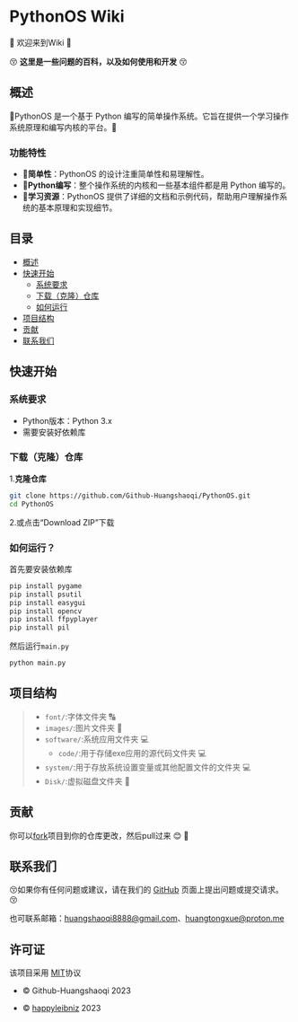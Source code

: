 # PythonOS Wiki

:tada: 欢迎来到Wiki :tada:

:kissing_closed_eyes: __这里是一些问题的百科，以及如何使用和开发__ :kissing_closed_eyes: 

## 概述

:star2:PythonOS 是一个基于 Python 编写的简单操作系统。它旨在提供一个学习操作系统原理和编写内核的平台。:star2:

### 功能特性

- :star2:**简单性**：PythonOS 的设计注重简单性和易理解性。
- :star2:**Python编写**：整个操作系统的内核和一些基本组件都是用 Python 编写的。
- :star2:**学习资源**：PythonOS 提供了详细的文档和示例代码，帮助用户理解操作系统的基本原理和实现细节。


## 目录
- [概述](#概述)
- [快速开始](#快速开始)
  - [系统要求](#系统要求)
  - [下载（克隆）仓库](#下载（克隆）仓库)
  - [如何运行](#如何运行？)
- [项目结构](#项目结构)
- [贡献](#贡献)
- [联系我们](#联系我们)

## 快速开始

### 系统要求
- Python版本：Python 3.x
- 需要安装好依赖库

### 下载（克隆）仓库

1.**克隆仓库**
```bash
git clone https://github.com/Github-Huangshaoqi/PythonOS.git
cd PythonOS
```

2.或点击“Download ZIP”下载

### 如何运行？

首先要安装依赖库

```bash
pip install pygame
pip install psutil
pip install easygui
pip install opencv
pip install ffpyplayer
pip install pil
```

然后运行`main.py`

```bash
python main.py
```

## 项目结构
> - `font/`:字体文件夹 :capital_abcd:
> - `images/`:图片文件夹 :flower_playing_cards:
> - `software/`:系统应用文件夹 :computer:
>   - `code/`:用于存储exe应用的源代码文件夹 :computer:
> - `system/`:用于存放系统设置变量或其他配置文件的文件夹 :computer:
> - `Disk/`:虚拟磁盘文件夹 :floppy_disk:

## 贡献

你可以[fork](https://github.com/Github-Huangshaoqi/PythonOS/fork)项目到你的仓库更改，然后pull过来 :blush: :tada:

## 联系我们

:kissing_closed_eyes:如果你有任何问题或建议，请在我们的 [GitHub](https://github.com/Gthub-Huangshaoqi/PythonOS) 页面上提出问题或提交请求。 :kissing_closed_eyes:

也可联系邮箱：huangshaoqi8888@gmail.com、huangtongxue@proton.me

## 许可证
该项目采用 [MIT](https://github.com/Github-Huangshaoqi/PythonOS?tab=MIT-1-ov-file)协议

- :copyright:  Github-Huangshaoqi 2023

- :copyright:  [happyleibniz](https://github.com/happyleibniz) 2023












